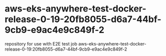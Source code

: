 # aws-eks-anywhere-test-docker-release-0-19-20fb8055-d6a7-44bf-9cb9-e9ac4e9c849f-2
repository for use with E2E test job aws-eks-anywhere-test-docker-release-0-19:20fb8055-d6a7-44bf-9cb9-e9ac4e9c849f-2
